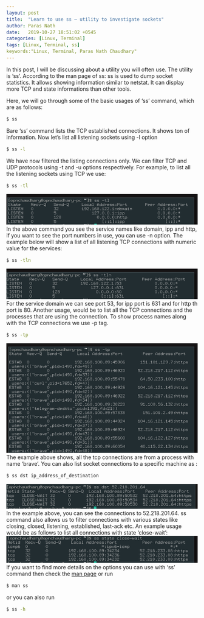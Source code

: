 ```yaml
---
layout: post
title:  "Learn to use ss — utility to investigate sockets"
author: Paras Nath
date:   2019-10-27 18:51:02 +0545
categories: [Linux, Terminal]
tags: [Linux, Terminal, ss]
keywords:"Linux, Terminal, Paras Nath Chaudhary"
---
```

In this post, I will be discussing about a utility you will often use. The utility is ‘ss’. According to the man page of ss:
ss is used to dump socket statistics. It allows showing information similar to netstat. It can display more TCP and state informations than other tools.
<!--more-->
Here, we will go through some of the basic usages of ‘ss’ command, which are as follows:  
```bash
$ ss  
```
Bare ‘ss’ command lists the TCP established connections. It shows ton of information. Now let’s list all listening sockets using -l option  
```bash
$ ss -l
```  
We have now filtered the listing connections only. We can filter TCP and UDP protocols using -t and -u options respectively. For example, to list all the listening sockets using TCP we use:  
```bash
$ ss -tl    
```
![ss-tl](/blog/assets/img/ss-tl.png)  
In the above command you see the service names like domain, ipp and http, if you want to see the port numbers in use, you can use -n option. The example below will show a list of all listening TCP connections with numeric value for the services:  
```bash
$ ss -tln  
```
![ss-tln](/blog/assets/img/ss-tln.png)  
For the service domain we can see port 53, for ipp port is 631 and for http th port is 80. Another usage, would be to list all the TCP connections and the processes that are using the connection. To show process names along with the TCP connections we use -p tag.  
```bash
$ ss -tp  
```
![ss-tp](/blog/assets/img/ss-tp.png)  
The example above shows, all the tcp connections are from a process with name ‘brave’.
You can also list socket connections to a specific machine as :  
```bash
$ ss dst ip_address_of_destination    
```
![ss-dst](/blog/assets/img/ss-dst.png)  
In the example above, you can see the connections to 52.218.201.64.
ss command also allows us to filter connections with various states like closing, closed, listening, established, last-ack etc. An example usage would be as follows to list all connections with state ‘close-wait’:  
![ss-state](/blog/assets/img/ss-state.png)    
If you want to find more details on the options you can use with ‘ss’ command then check the [man page](https://linux.die.net/man/8/ss) or run  
```bash
$ man ss  
```
or you can also run  
```bash
$ ss -h
```  